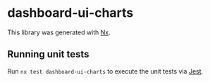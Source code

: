 # dashboard-ui-charts

This library was generated with [Nx](https://nx.dev).

## Running unit tests

Run `nx test dashboard-ui-charts` to execute the unit tests via [Jest](https://jestjs.io).
